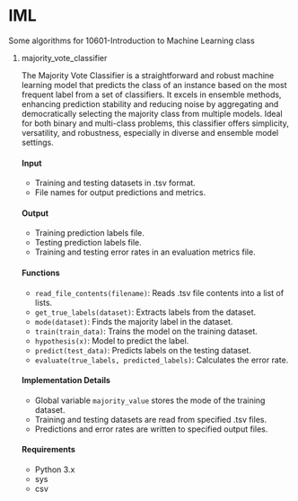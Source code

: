 # IML
Some algorithms for 10601-Introduction to Machine Learning class

1. majority_vote_classifier

    The Majority Vote Classifier is a straightforward and robust machine learning model that predicts the class of an instance based on the most frequent label from a set of classifiers. It excels in ensemble methods, enhancing prediction stability and reducing noise by aggregating and democratically selecting the majority class from multiple models. Ideal for both binary and multi-class problems, this classifier offers simplicity, versatility, and robustness, especially in diverse and ensemble model settings.

    #### Input
    - Training and testing datasets in .tsv format.
    - File names for output predictions and metrics.

    #### Output
    - Training prediction labels file.
    - Testing prediction labels file.
    - Training and testing error rates in an evaluation metrics file.

    #### Functions
    - `read_file_contents(filename)`: Reads .tsv file contents into a list of lists.
    - `get_true_labels(dataset)`: Extracts labels from the dataset.
    - `mode(dataset)`: Finds the majority label in the dataset.
    - `train(train_data)`: Trains the model on the training dataset.
    - `hypothesis(x)`: Model to predict the label.
    - `predict(test_data)`: Predicts labels on the testing dataset.
    - `evaluate(true_labels, predicted_labels)`: Calculates the error rate.

    #### Implementation Details
    - Global variable `majority_value` stores the mode of the training dataset.
    - Training and testing datasets are read from specified .tsv files.
    - Predictions and error rates are written to specified output files.

    #### Requirements
    - Python 3.x
    - sys
    - csv


 
